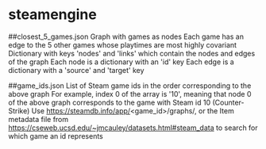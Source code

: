 # steamengine

##closest_5_games.json
Graph with games as nodes
Each game has an edge to the 5 other games whose playtimes are most highly covariant
Dictionary with keys 'nodes' and 'links' which contain the nodes and edges of the graph
Each node is a dictionary with an 'id' key
Each edge is a dictionary with a 'source' and 'target' key

##game_ids.json
List of Steam game ids in the order corresponding to the above graph
For example, index 0 of the array is '10', meaning that node 0 of the above graph corresponds to the game with Steam id 10 (Counter-Strike)
Use https://steamdb.info/app/<game_id>/graphs/, or the Item metadata file from https://cseweb.ucsd.edu/~jmcauley/datasets.html#steam_data to search for which game an id represents
